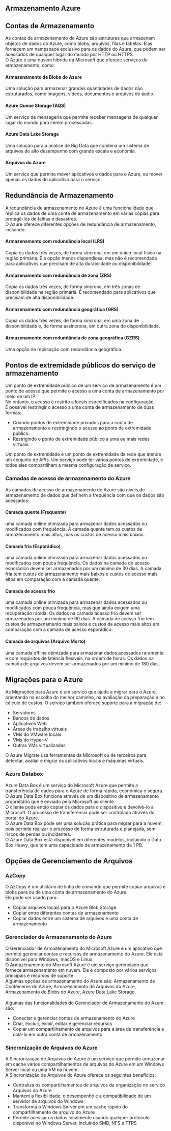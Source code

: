 ## Armazenamento Azure

## Contas de Armazenamento
As contas de armazenamento do Azure são estruturas que armazenam objetos de dados do Azure, como blobs, arquivos, filas e tabelas. Elas fornecem um namespace exclusivo para os dados do Azure, que podem ser acessados de qualquer lugar do mundo por HTTP ou HTTPS.</br>
O Azure é uma nuvem híbrida da Microsoft que oferece serviços de armazenamento, como:
#### Armazenamento de Blobs do Azure
Uma solução para armazenar grandes quantidades de dados não estruturados, como imagens, vídeos, documentos e arquivos de áudio.
#### Azure Queue Storage (AQS)
Um serviço de mensageria que permite receber mensagens de qualquer lugar do mundo para serem processadas.
#### Azure Data Lake Storage
Uma solução para a análise de Big Data que combina um sistema de arquivos de alto desempenho com grande escala e economia.
#### Arquivos do Azure
Um serviço que permite mover aplicativos e dados para o Azure, ou mover apenas os dados do aplicativo para o serviço.

## Redundância de Armazenamento
A redundância de armazenamento no Azure é uma funcionalidade que replica os dados de uma conta de armazenamento em várias cópias para protegê-los de falhas e desastres.</br>
O Azure oferece diferentes opções de redundância de armazenamento, incluindo:
#### Armazenamento com redundância local (LRS)
Copia os dados três vezes, de forma síncrona, em um único local físico na região primária. É a opção menos dispendiosa, mas não é recomendada para aplicativos que precisam de alta durabilidade ou disponibilidade.
#### Armazenamento com redundância de zona (ZRS)
Copia os dados três vezes, de forma síncrona, em três zonas de disponibilidade na região primária. É recomendado para aplicativos que precisam de alta disponibilidade.
#### Armazenamento com redundância geográfica (GRS)
Copia os dados três vezes, de forma síncrona, em uma zona de disponibilidade e, de forma assíncrona, em outra zona de disponibilidade.
#### Armazenamento com redundância de zona geográfica (GZRS)
Uma opção de replicação com redundância geográfica.

## Pontos de extremidade públicos do serviço de armazenamento
Um ponto de extremidade público de um serviço de armazenamento é um ponto de acesso que permite o acesso a uma conta de armazenamento por meio de um IP.</br>
No entanto, o acesso é restrito a locais especificados na configuração.</br> 
É possível restringir o acesso a uma conta de armazenamento de duas formas:
- Criando pontos de extremidade privados para a conta de armazenamento e restringindo o acesso ao ponto de extremidade público.
- Restrigindo o ponto de extremidade público a uma ou mais redes virtuais.</br>

Um ponto de extremidade é um ponto de extremidade da rede que atende um conjunto de APIs. Um serviço pode ter vários pontos de extremidade, e todos eles compartilham a mesma configuração de serviço.

### Camadas de acesso de armazenamento do Azure
As camadas de acesso de armazenamento do Azure são níveis de armazenamento de dados que definem a frequência com que os dados são acessados:
#### Camada quente (Frequente)
uma camada online otimizada para armazenar dados acessados ou modificados com frequência. A camada quente tem os custos de armazenamento mais altos, mas os custos de acesso mais baixos.
#### Camada fria (Esporádico)
uma camada online otimizada para armazenar dados acessados ou modificados com pouca frequência. Os dados na camada de acesso esporádico devem ser armazenados por um mínimo de 30 dias. A camada fria tem custos de armazenamento mais baixos e custos de acesso mais altos em comparação com a camada quente.
#### Camada de acesso frio
uma camada online otimizada para armazenar dados acessados ou modificados com pouca frequência, mas que ainda exigem uma recuperação rápida. Os dados na camada acesso frio devem ser armazenados por um mínimo de 90 dias. A camada de acesso frio tem custos de armazenamento mais baixos e custos de acesso mais altos em comparação com a camada de acesso esporádico.
#### Camada de arquivos (Arquivo Morto)
uma camada offline otimizada para armazenar dados acessados raramente e com requisitos de latência flexíveis, na ordem de horas. Os dados na camada de arquivos devem ser armazenados por um mínimo de 180 dias.

## Migrações para o Azure
As Migrações para Azure é um serviço que ajuda a migrar para o Azure, orientando na escolha do melhor caminho, na avaliação da preparação e no cálculo de custos. O serviço também oferece suporte para a migração de:
- Servidores
- Bancos de dados
- Aplicativos Web
- Áreas de trabalho virtuais
- VMs do VMware locais
- VMs do Hyper-V
- Outras VMs virtualizadas

O Azure Migrate usa ferramentas da Microsoft ou de terceiros para detectar, avaliar e migrar os aplicativos locais e máquinas virtuais.

### Azure Databox
Azure Data Box é um serviço do Microsoft Azure que permite a transferência de dados para o Azure de forma rápida, económica e segura.</br> 
O Azure Data Box funciona através de um dispositivo de armazenamento proprietário que é enviado pela Microsoft ao cliente.</br>
O cliente pode então copiar os dados para o dispositivo e devolvê-lo à Microsoft. O processo de transferência pode ser controlado através do portal do Azure.</br> 
O Azure Data Box pode ser uma solução prática para migrar para a nuvem, pois permite realizar o processo de forma estruturada e planejada, sem riscos de perdas ou incidentes.</br> 
O Azure Data Box está disponível em diferentes modelos, incluindo o Data Box Heavy, que tem uma capacidade de armazenamento de 1 PB.

## Opções de Gerenciamento de Arquivos
### AzCopy
O AzCopy é um utilitário de linha de comando que permite copiar arquivos e blobs para ou de uma conta de armazenamento do Azure.</br>
Ele pode ser usado para: 
- Copiar arquivos locais para o Azure Blob Storage 
- Copiar entre diferentes contas de armazenamento 
- Copiar dados entre um sistema de arquivos e uma conta de armazenamento

### Gerenciador de Armazenamento do Azure
O Gerenciador de Armazenamento do Microsoft Azure é um aplicativo que permite gerenciar contas e recursos de armazenamento do Azure. Ele está disponível para Windows, macOS e Linux.</br>
O Armazenamento do Microsoft Azure é um serviço gerenciado que fornece armazenamento em nuvem. Ele é composto por vários serviços principais e recursos de suporte.</br>
Algumas opções de armazenamento do Azure são: Armazenamento de Contêineres do Azure, Armazenamento de Arquivos do Azure, Armazenamento de Blobs do Azure, Azure Data Lake Storage.</br></br>
Algumas das funcionalidades do Gerenciador de Armazenamento do Azure são: 
- Conectar e gerenciar contas de armazenamento do Azure 
- Criar, excluir, exibir, editar e gerenciar recursos 
- Copiar um compartilhamento de arquivos para a área de transferência e colá-lo em outra conta de armazenamento

### Sincronização de Arquivos do Azure
A Sincronização de Arquivos do Azure é um serviço que permite armazenar em cache vários compartilhamentos de arquivos do Azure em um Windows Server local ou uma VM na nuvem.</br>
A Sincronização de Arquivos do Azure oferece os seguintes benefícios:
- Centraliza os compartilhamentos de arquivos da organização no serviço Arquivos do Azure 
- Mantem a flexibilidade, o desempenho e a compatibilidade de um servidor de arquivos do Windows 
- Transforma o Windows Server em um cache rápido do compartilhamento de arquivo do Azure 
- Permite acessar os dados localmente usando qualquer protocolo disponível no Windows Server, incluindo SMB, NFS e FTPS


